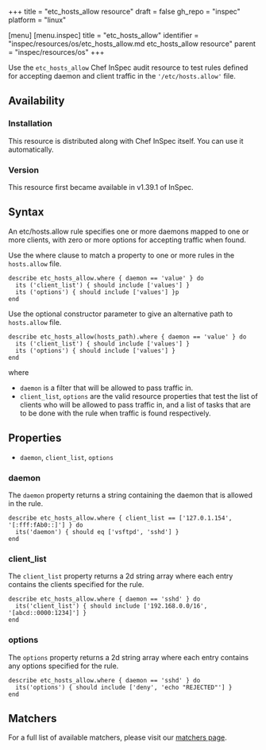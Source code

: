+++
title = "etc_hosts_allow resource"
draft = false
gh_repo = "inspec"
platform = "linux"

[menu]
  [menu.inspec]
    title = "etc_hosts_allow"
    identifier = "inspec/resources/os/etc_hosts_allow.md etc_hosts_allow resource"
    parent = "inspec/resources/os"
+++

Use the `etc_hosts_allow` Chef InSpec audit resource to test rules defined for accepting daemon and client traffic in the `'/etc/hosts.allow'` file.

## Availability

### Installation

This resource is distributed along with Chef InSpec itself. You can use it automatically.

### Version

This resource first became available in v1.39.1 of InSpec.

## Syntax

An etc/hosts.allow rule specifies one or more daemons mapped to one or more clients, with zero or more options for accepting traffic when found.

Use the where clause to match a property to one or more rules in the `hosts.allow` file.

    describe etc_hosts_allow.where { daemon == 'value' } do
      its ('client_list') { should include ['values'] }
      its ('options') { should include ['values'] }p
    end

Use the optional constructor parameter to give an alternative path to `hosts.allow` file.

    describe etc_hosts_allow(hosts_path).where { daemon == 'value' } do
      its ('client_list') { should include ['values'] }
      its ('options') { should include ['values'] }
    end

where

- `daemon` is a filter that will be allowed to pass traffic in.
- `client_list`, `options` are the valid resource properties that test the list of clients who will be allowed to pass traffic in, and a list of tasks that are to be done with the rule when traffic is found respectively.

## Properties

- `daemon`, `client_list`, `options`

### daemon

The `daemon` property returns a string containing the daemon that is allowed in the rule.

    describe etc_hosts_allow.where { client_list == ['127.0.1.154',  '[:fff:fAb0::]'] } do
      its('daemon') { should eq ['vsftpd', 'sshd'] }
    end

### client_list

The `client_list` property returns a 2d string array where each entry contains the clients specified for the rule.

    describe etc_hosts_allow.where { daemon == 'sshd' } do
      its('client_list') { should include ['192.168.0.0/16', '[abcd::0000:1234]'] }
    end

### options

The `options` property returns a 2d string array where each entry contains any options specified for the rule.

    describe etc_hosts_allow.where { daemon == 'sshd' } do
      its('options') { should include ['deny', 'echo "REJECTED"'] }
    end

## Matchers

For a full list of available matchers, please visit our [matchers page](/inspec/matchers/).
